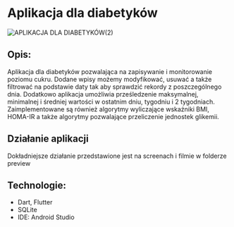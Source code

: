 
# Aplikacja dla diabetyków
![APLIKACJA DLA DIABETYKÓW(2)](https://user-images.githubusercontent.com/72406032/110399984-12cfbd80-8077-11eb-9ef8-b2be8cd4dcd1.png)

## Opis:
Aplikacja dla diabetyków pozwalająca na zapisywanie i monitorowanie poziomu cukru. Dodane wpisy możemy modyfikować, usuwać a także filtrować na podstawie daty tak aby sprawdzić rekordy z poszczególnego dnia. Dodatkowo aplikacja umożliwia prześledzenie maksymalnej, minimalnej i średniej wartości w ostatnim dniu, tygodniu i 2 tygodniach. Zaimplementowane są również algorytmy wyliczające wskaźniki BMI, HOMA-IR a także algorytmy pozwalające przeliczenie jednostek glikemii.

## Działanie aplikacji 
Dokładniejsze działanie przedstawione jest na screenach i filmie w folderze preview

## Technologie:
<ul>
  <li>Dart, Flutter</li>
  <li>SQLite</li>
  <li>IDE: Android Studio</li>
  </ul>

